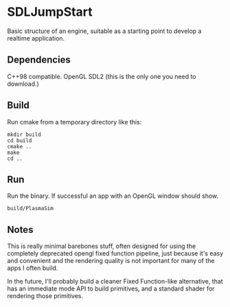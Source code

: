 # SDLJumpStart
Basic structure of an engine, suitable as a starting point to develop a realtime application.

## Dependencies
C++98 compatible.
OpenGL
SDL2  (this is the only one you need to download.)

## Build
Run cmake from a temporary directory like this:

```
mkdir build
cd build
cmake ..
make
cd ..
```

## Run
Run the binary. If successful an app with an OpenGL window should show.

```
build/PlasmaSim
```

## Notes
This is really minimal barebones stuff, often designed for using the completely deprecated opengl fixed function pipeline,
just because it's easy and convenient and the rendering quality is not important for many of the apps I often build.

In the future, I'll probably build a cleaner Fixed Function-like alternative, that has an immediate mode API to build primitives,
and a standard shader for rendering those primitives.

